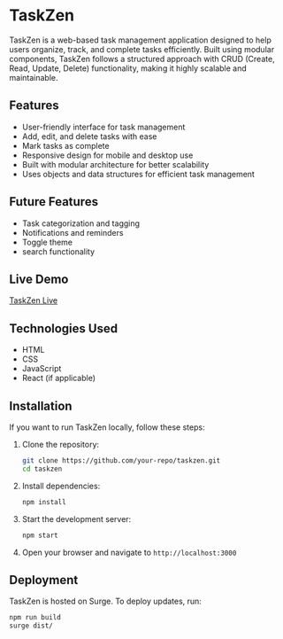 # TaskZen

TaskZen is a web-based task management application designed to help users organize, track, and complete tasks efficiently. Built using modular components, TaskZen follows a structured approach with CRUD (Create, Read, Update, Delete) functionality, making it highly scalable and maintainable.

## Features
- User-friendly interface for task management
- Add, edit, and delete tasks with ease
- Mark tasks as complete
- Responsive design for mobile and desktop use
- Built with modular architecture for better scalability
- Uses objects and data structures for efficient task management

## Future Features
- Task categorization and tagging
- Notifications and reminders
- Toggle theme 
- search functionality

## Live Demo
[TaskZen Live](https://taskzen.surge.sh/)

## Technologies Used
- HTML
- CSS
- JavaScript
- React (if applicable)

## Installation
If you want to run TaskZen locally, follow these steps:

1. Clone the repository:
   ```sh
   git clone https://github.com/your-repo/taskzen.git
   cd taskzen
   ```
2. Install dependencies:
   ```sh
   npm install
   ```
3. Start the development server:
   ```sh
   npm start
   ```
4. Open your browser and navigate to `http://localhost:3000`

## Deployment
TaskZen is hosted on Surge. To deploy updates, run:
```sh
npm run build
surge dist/
```

